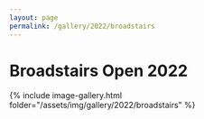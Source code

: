 ```yaml
---
layout: page
permalink: /gallery/2022/broadstairs
---
```


# Broadstairs Open 2022

{% include image-gallery.html folder="/assets/img/gallery/2022/broadstairs" %}